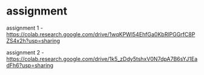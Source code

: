 # assignment
assignment 1 - https://colab.research.google.com/drive/1wqKPWl54EhfGa0KbRlPGGrfC8PZS4x2h?usp=sharing


assignment 2 - https://colab.research.google.com/drive/1k5_zDdy5tshxV0N7dpA7B6sYJ1EadFh6?usp=sharing
